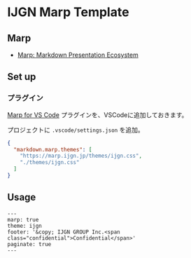 # IJGN Marp Template

## Marp

- [Marp: Markdown Presentation Ecosystem](https://marp.app/)

## Set up

### プラグイン

[Marp for VS Code](https://marketplace.visualstudio.com/items?itemName=marp-team.marp-vscode) プラグインを、VSCodeに追加しておきます。

プロジェクトに `.vscode/settings.json` を追加。

```json
{
  "markdown.marp.themes": [
    "https://marp.ijgn.jp/themes/ijgn.css",
    "./themes/ijgn.css"
  ]
}
```

## Usage

```text
---
marp: true
theme: ijgn
footer: '&copy; IJGN GROUP Inc.<span class="confidential">Confidential</span>'
paginate: true
---
```
